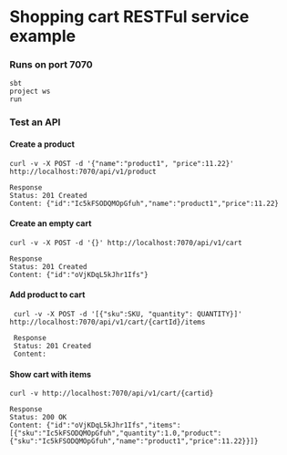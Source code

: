 # Shopping cart RESTFul service example


### Runs on port 7070

    sbt
    project ws
    run

### Test an API

#### Create a product

    curl -v -X POST -d '{"name":"product1", "price":11.22}' http://localhost:7070/api/v1/product

    Response
    Status: 201 Created
    Content: {"id":"Ic5kFSODQMOpGfuh","name":"product1","price":11.22}

#### Create an empty cart

    curl -v -X POST -d '{}' http://localhost:7070/api/v1/cart

    Response
    Status: 201 Created
    Content: {"id":"oVjKDqL5kJhr1Ifs"}

#### Add product to cart

     curl -v -X POST -d '[{"sku":SKU, "quantity": QUANTITY}]' http://localhost:7070/api/v1/cart/{cartId}/items

     Response
     Status: 201 Created
     Content:

#### Show cart with items

    curl -v http://localhost:7070/api/v1/cart/{cartid}

    Response
    Status: 200 OK
    Content: {"id":"oVjKDqL5kJhr1Ifs","items":[{"sku":"Ic5kFSODQMOpGfuh","quantity":1.0,"product":{"sku":"Ic5kFSODQMOpGfuh","name":"product1","price":11.22}}]}